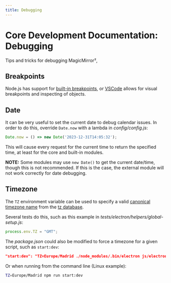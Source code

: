 ```yaml
---
title: Debugging
---
```


# Core Development Documentation: Debugging

Tips and tricks for debugging MagicMirror²,

## Breakpoints

Node.js has support for [built-in breakpoints](https://nodejs.org/api/debugger.html), or [VSCode](https://code.visualstudio.com/) allows for
visual breakpoints and inspecting of objects.

## Date

It can be very useful to set the current date to debug calendar issues. In order to do this, override `Date.now` with a lambda in *config/config.js*:

```js
Date.now = () => new Date('2023-12-31T14:05:32');
```

This will cause every request for the current time to return the specified time, at least for the core and built-in modules.

**NOTE:** Some modules may use `new Date()` to get the current date/time, though this is not recommended. If this is the case,
the external module will not work correctly for date debugging.

## Timezone

The `TZ` environment variable can be used to specify a valid [canonical timezone name](https://en.wikipedia.org/wiki/List_of_tz_database_time_zones)
from the [tz database](https://en.wikipedia.org/wiki/Tz_database).

Several tests do this, such as this example in *tests/electron/helpers/global-setup.js*:

```js
process.env.TZ = "GMT";
```

The *package.json* could also be modified to force a timezone for a given script, such as `start:dev`:

```json
"start:dev": "TZ=Europe/Madrid ./node_modules/.bin/electron js/electron.js dev"
```

Or when running from the command line (Linux example):
```sh
TZ=Europe/Madrid npm run start:dev
```
